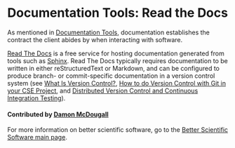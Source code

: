 # Documentation Tools: Read the Docs

As mentioned in [Documentation Tools](DocumentationTools.md), documentation
establishes the contract the client abides by when interacting with software.

[Read The Docs](https://readthedocs.org/) is a free service for hosting
documentation generated from tools such as
[Sphinx](DocumentationTools.Sphinx.md).  Read The Docs typically requires
documentation to be written in either reStructuredText or Markdown, and can be
configured to produce branch- or commit-specific documentation in a version
control system (see [What Is Version Control?](WhatIsVersionControl.md), [How
to do Version Control with Git in your CSE
Project](HowToDoVersionControlWithGitInYourCseProject.md), and [Distributed
Version Control and Continuous Integration
Testing](DistributedVersionControlAndContinuousIntegrationTesting.md)).

#### Contributed by [Damon McDougall](https://github.com/dmcdougall)

For more information on better scientific software, go to the
[Better Scientific Software main page](http://betterscientificsoftware.info).

<!---
Publish: yes
Categories: development
Topics: documentation
Tags: service, tool
Level: 2
Prerequisites: defaults
Aggregate: subresource
--->
